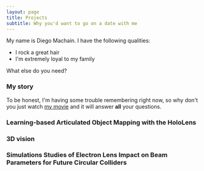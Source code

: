 ```yaml
---
layout: page
title: Projects
subtitle: Why you'd want to go on a date with me
---
```


My name is Diego Machain. I have the following qualities:

- I rock a great hair
- I'm extremely loyal to my family

What else do you need?

### My story

To be honest, I'm having some trouble remembering right now, so why don't you just watch [my movie](https://en.wikipedia.org/wiki/The_Princess_Bride_%28film%29) and it will answer **all** your questions.


### Learning-based Articulated Object Mapping with the HoloLens



### 3D vision


### Simulations Studies of Electron Lens Impact on Beam Parameters for Future Circular Colliders